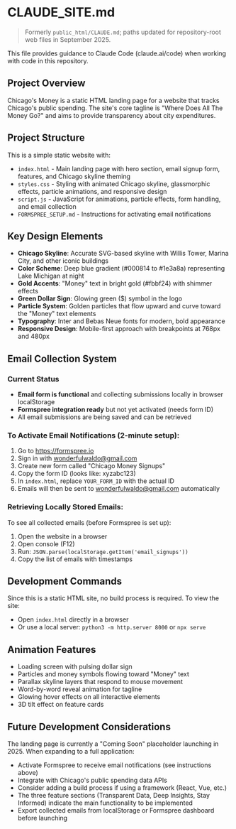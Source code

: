 # CLAUDE_SITE.md

> Formerly `public_html/CLAUDE.md`; paths updated for repository-root web files in September 2025.

This file provides guidance to Claude Code (claude.ai/code) when working with code in this repository.

## Project Overview

Chicago's Money is a static HTML landing page for a website that tracks Chicago's public spending. The site's core tagline is "Where Does All The Money Go?" and aims to provide transparency about city expenditures.

## Project Structure

This is a simple static website with:
- `index.html` - Main landing page with hero section, email signup form, features, and Chicago skyline theming
- `styles.css` - Styling with animated Chicago skyline, glassmorphic effects, particle animations, and responsive design
- `script.js` - JavaScript for animations, particle effects, form handling, and email collection
- `FORMSPREE_SETUP.md` - Instructions for activating email notifications

## Key Design Elements

- **Chicago Skyline**: Accurate SVG-based skyline with Willis Tower, Marina City, and other iconic buildings
- **Color Scheme**: Deep blue gradient (#000814 to #1e3a8a) representing Lake Michigan at night
- **Gold Accents**: "Money" text in bright gold (#fbbf24) with shimmer effects
- **Green Dollar Sign**: Glowing green ($) symbol in the logo
- **Particle System**: Golden particles that flow upward and curve toward the "Money" text elements
- **Typography**: Inter and Bebas Neue fonts for modern, bold appearance
- **Responsive Design**: Mobile-first approach with breakpoints at 768px and 480px

## Email Collection System

### Current Status
- **Email form is functional** and collecting submissions locally in browser localStorage
- **Formspree integration ready** but not yet activated (needs form ID)
- All email submissions are being saved and can be retrieved

### To Activate Email Notifications (2-minute setup):
1. Go to https://formspree.io
2. Sign in with wonderfulwaldo@gmail.com
3. Create new form called "Chicago Money Signups"
4. Copy the form ID (looks like: xyzabc123)
5. In `index.html`, replace `YOUR_FORM_ID` with the actual ID
6. Emails will then be sent to wonderfulwaldo@gmail.com automatically

### Retrieving Locally Stored Emails:
To see all collected emails (before Formspree is set up):
1. Open the website in a browser
2. Open console (F12)
3. Run: `JSON.parse(localStorage.getItem('email_signups'))`
4. Copy the list of emails with timestamps

## Development Commands

Since this is a static HTML site, no build process is required. To view the site:
- Open `index.html` directly in a browser
- Or use a local server: `python3 -m http.server 8000` or `npx serve`

## Animation Features

- Loading screen with pulsing dollar sign
- Particles and money symbols flowing toward "Money" text
- Parallax skyline layers that respond to mouse movement
- Word-by-word reveal animation for tagline
- Glowing hover effects on all interactive elements
- 3D tilt effect on feature cards

## Future Development Considerations

The landing page is currently a "Coming Soon" placeholder launching in 2025. When expanding to a full application:
- Activate Formspree to receive email notifications (see instructions above)
- Integrate with Chicago's public spending data APIs
- Consider adding a build process if using a framework (React, Vue, etc.)
- The three feature sections (Transparent Data, Deep Insights, Stay Informed) indicate the main functionality to be implemented
- Export collected emails from localStorage or Formspree dashboard before launching
